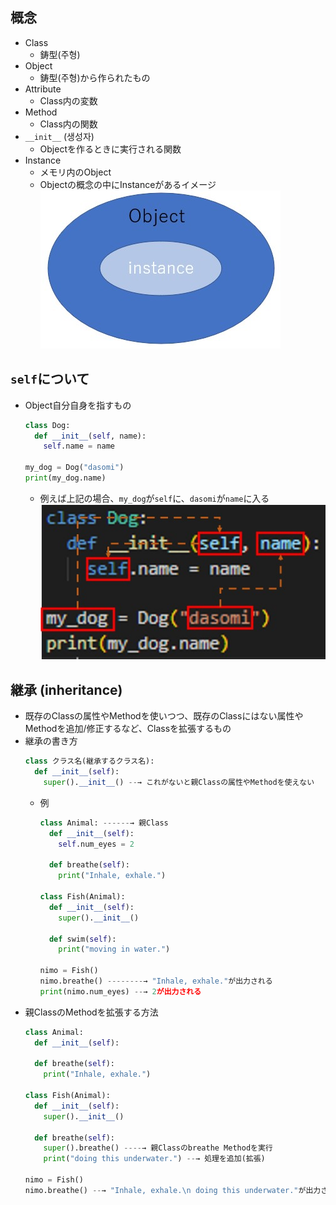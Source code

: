 ## 概念
- Class
  - 鋳型(주형)
- Object
  - 鋳型(주형)から作られたもの
- Attribute
  - Class内の変数
- Method
  - Class内の関数
- `__init__` (생성자)
  - Objectを作るときに実行される関数
- Instance
  - メモリ内のObject
  - Objectの概念の中にInstanceがあるイメージ  
    ![](image/object&instancejpg.jpg)

## `self`について
- Object自分自身を指すもの  
  ~~~python
  class Dog:
    def __init__(self, name):
      self.name = name
    
  my_dog = Dog("dasomi")
  print(my_dog.name)
  ~~~
  - 例えば上記の場合、`my_dog`が`self`に、`dasomi`が`name`に入る
    ![](image/self.jpg)

## 継承 (inheritance)
- 既存のClassの属性やMethodを使いつつ、既存のClassにはない属性やMethodを追加/修正するなど、Classを拡張するもの
- 継承の書き方
  ~~~python
  class クラス名(継承するクラス名):
    def __init__(self):
      super().__init__() --→ これがないと親Classの属性やMethodを使えない
  ~~~
  - 例
    ~~~python
    class Animal: ------→ 親Class
      def __init__(self):
        self.num_eyes = 2

      def breathe(self):
        print("Inhale, exhale.")

    class Fish(Animal):
      def __init__(self):
        super().__init__()

      def swim(self):
        print("moving in water.")

    nimo = Fish()
    nimo.breathe() --------→ "Inhale, exhale."が出力される
    print(nimo.num_eyes) --→ 2が出力される
    ~~~
- 親ClassのMethodを拡張する方法
  ~~~python
  class Animal:
    def __init__(self):

    def breathe(self):
      print("Inhale, exhale.")

  class Fish(Animal):
    def __init__(self):
      super().__init__()

    def breathe(self):
      super().breathe() ----→ 親Classのbreathe Methodを実行
      print("doing this underwater.") --→ 処理を追加(拡張)

  nimo = Fish()
  nimo.breathe() --→ "Inhale, exhale.\n doing this underwater."が出力される  
  ~~~